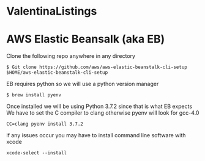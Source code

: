 # ValentinaListings

# AWS Elastic Beansalk (aka EB)

Clone the following repo anywhere in any directory

```
$ Git clone https://github.com/aws/aws-elastic-beanstalk-cli-setup $HOME/aws-elastic-beanstalk-cli-setup
```

EB requires python so we will use a python version manager
```
$ brew install pyenv
```

Once installed we will be using Python 3.7.2 since that is what EB expects
We have to set the C compiler to clang otherwise pyenv will look for gcc-4.0
```
CC=clang pyenv install 3.7.2
```

if any issues occur you may have to install command line software with xcode
```
xcode-select --install
```